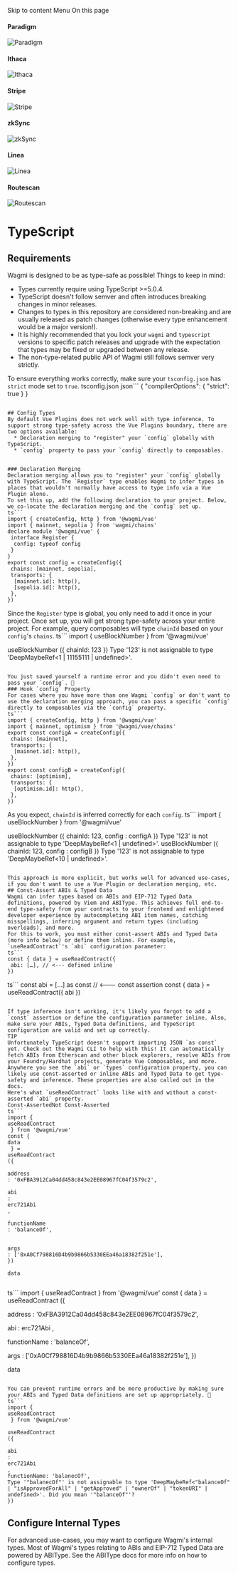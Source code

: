 Skip to content 
Menu
On this page
#### Paradigm
![Paradigm](https://raw.githubusercontent.com/wevm/.github/main/content/sponsors/paradigm-light.svg)
#### Ithaca
![Ithaca](https://raw.githubusercontent.com/wevm/.github/main/content/sponsors/ithaca-light.svg)
#### Stripe
![Stripe](https://raw.githubusercontent.com/wevm/.github/main/content/sponsors/stripe-light.svg)
#### zkSync
![zkSync](https://raw.githubusercontent.com/wevm/.github/main/content/sponsors/zksync-light.svg)
#### Linea
![Linea](https://raw.githubusercontent.com/wevm/.github/main/content/sponsors/linea-light.svg)
#### Routescan
![Routescan](https://raw.githubusercontent.com/wevm/.github/main/content/sponsors/routescan-light.svg)
# TypeScript ​
## Requirements ​
Wagmi is designed to be as type-safe as possible! Things to keep in mind:
  * Types currently require using TypeScript >=5.0.4.
  * TypeScript doesn't follow semver and often introduces breaking changes in minor releases.
  * Changes to types in this repository are considered non-breaking and are usually released as patch changes (otherwise every type enhancement would be a major version!).
  * It is highly recommended that you lock your `wagmi` and `typescript` versions to specific patch releases and upgrade with the expectation that types may be fixed or upgraded between any release.
  * The non-type-related public API of Wagmi still follows semver very strictly.


To ensure everything works correctly, make sure your `tsconfig.json` has `strict` mode set to `true`.
tsconfig.json
json```
{
 "compilerOptions": {
  "strict": true
 }
}
```

## Config Types ​
By default Vue Plugins does not work well with type inference. To support strong type-safety across the Vue Plugins boundary, there are two options available:
  * Declaration merging to "register" your `config` globally with TypeScript.
  * `config` property to pass your `config` directly to composables.


### Declaration Merging ​
Declaration merging allows you to "register" your `config` globally with TypeScript. The `Register` type enables Wagmi to infer types in places that wouldn't normally have access to type info via a Vue Plugin alone.
To set this up, add the following declaration to your project. Below, we co-locate the declaration merging and the `config` set up.
ts```
import { createConfig, http } from '@wagmi/vue'
import { mainnet, sepolia } from 'wagmi/chains'
declare module '@wagmi/vue' {
 interface Register {
  config: typeof config
 }
}
export const config = createConfig({
 chains: [mainnet, sepolia],
 transports: {
  [mainnet.id]: http(),
  [sepolia.id]: http(),
 },
})
```

Since the `Register` type is global, you only need to add it once in your project. Once set up, you will get strong type-safety across your entire project. For example, query composables will type `chainId` based on your `config`'s `chains`.
ts```
import {
useBlockNumber
 } from '@wagmi/vue'

useBlockNumber
({ chainId: 123 })
Type '123' is not assignable to type 'DeepMaybeRef<1 | 11155111 | undefined>'.

```

You just saved yourself a runtime error and you didn't even need to pass your `config`. 🎉
### Hook `config` Property ​
For cases where you have more than one Wagmi `config` or don't want to use the declaration merging approach, you can pass a specific `config` directly to composables via the `config` property.
ts```
import { createConfig, http } from '@wagmi/vue'
import { mainnet, optimism } from '@wagmi/vue/chains'
export const configA = createConfig({ 
 chains: [mainnet], 
 transports: { 
  [mainnet.id]: http(), 
 }, 
})
export const configB = createConfig({ 
 chains: [optimism], 
 transports: { 
  [optimism.id]: http(), 
 }, 
})
```

As you expect, `chainId` is inferred correctly for each `config`.
ts```
import {
useBlockNumber
 } from '@wagmi/vue'

useBlockNumber
({ chainId: 123, 
config
: 
configA
 })
Type '123' is not assignable to type 'DeepMaybeRef<1 | undefined>'.
useBlockNumber
({ chainId: 123, 
config
: 
configB
 })
Type '123' is not assignable to type 'DeepMaybeRef<10 | undefined>'.

```

This approach is more explicit, but works well for advanced use-cases, if you don't want to use a Vue Plugin or declaration merging, etc.
## Const-Assert ABIs & Typed Data ​
Wagmi can infer types based on ABIs and EIP-712 Typed Data definitions, powered by Viem and ABIType. This achieves full end-to-end type-safety from your contracts to your frontend and enlightened developer experience by autocompleting ABI item names, catching misspellings, inferring argument and return types (including overloads), and more.
For this to work, you must either const-assert ABIs and Typed Data (more info below) or define them inline. For example, `useReadContract`'s `abi` configuration parameter:
ts```
const { data } = useReadContract({
 abi: […], // <--- defined inline
})
```

ts```
const abi = […] as const // <--- const assertion
const { data } = useReadContract({ abi })
```

If type inference isn't working, it's likely you forgot to add a `const` assertion or define the configuration parameter inline. Also, make sure your ABIs, Typed Data definitions, and TypeScript configuration are valid and set up correctly.
TIP
Unfortunately TypeScript doesn't support importing JSON `as const` yet. Check out the Wagmi CLI to help with this! It can automatically fetch ABIs from Etherscan and other block explorers, resolve ABIs from your Foundry/Hardhat projects, generate Vue Composables, and more.
Anywhere you see the `abi` or `types` configuration property, you can likely use const-asserted or inline ABIs and Typed Data to get type-safety and inference. These properties are also called out in the docs.
Here's what `useReadContract` looks like with and without a const-asserted `abi` property.
Const-AssertedNot Const-Asserted
ts```
import {
useReadContract
 } from '@wagmi/vue'
const {
data
 } =
useReadContract
({

address
: '0xFBA3912Ca04dd458c843e2EE08967fC04f3579c2',

abi
: 
erc721Abi
,

functionName
: 'balanceOf',


args
: ['0xA0Cf798816D4b9b9866b5330EEa46a18382f251e'],
})

data


```

ts```
import {
useReadContract
 } from '@wagmi/vue'
const {
data
 } =
useReadContract
({

address
: '0xFBA3912Ca04dd458c843e2EE08967fC04f3579c2',

abi
: 
erc721Abi
,

functionName
: 'balanceOf',


args
: ['0xA0Cf798816D4b9b9866b5330EEa46a18382f251e'],
})

data


```

You can prevent runtime errors and be more productive by making sure your ABIs and Typed Data definitions are set up appropriately. 🎉
ts```
import {
useReadContract
 } from '@wagmi/vue'

useReadContract
({

abi
: 
erc721Abi
,
functionName: 'balanecOf',
Type '"balanecOf"' is not assignable to type 'DeepMaybeRef<"balanceOf" | "isApprovedForAll" | "getApproved" | "ownerOf" | "tokenURI" | undefined>'. Did you mean '"balanceOf"'?
})
```

## Configure Internal Types ​
For advanced use-cases, you may want to configure Wagmi's internal types. Most of Wagmi's types relating to ABIs and EIP-712 Typed Data are powered by ABIType. See the ABIType docs for more info on how to configure types.
